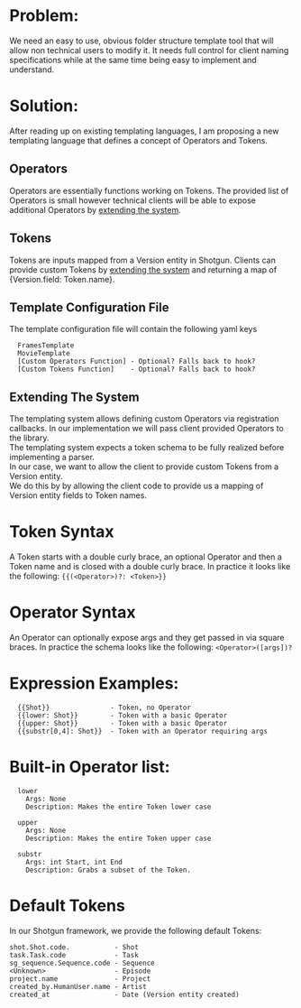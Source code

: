 

# Problem:
We need an easy to use, obvious folder structure template tool that will allow non technical users to modify it.
It needs full control for client naming specifications while at the same time being easy to implement and understand.

# Solution:
After reading up on existing templating languages, I am proposing a new templating language that defines a concept of Operators and Tokens.

## Operators
Operators are essentially functions working on Tokens.
The provided list of Operators is small however technical clients will be able to expose additional Operators by [extending the system](#extending-the-system).

## Tokens
Tokens are inputs mapped from a Version entity in Shotgun.
Clients can provide custom Tokens by [extending the system](#extending-the-system) and returning a map of {Version.field: Token.name}.


## Template Configuration File
The template configuration file will contain the following yaml keys  
```
  FramesTemplate
  MovieTemplate
  [Custom Operators Function] - Optional? Falls back to hook?
  [Custom Tokens Function]    - Optional? Falls back to hook?
```

## Extending The System
The templating system allows defining custom Operators via registration callbacks. In our implementation we will pass client provided Operators to the library.  
The templating system expects a token schema to be fully realized before implementing a parser.  
In our case, we want to allow the client to provide custom Tokens from a Version entity.  
We do this by by allowing the client code to provide us a mapping of Version entity fields to Token names.


# Token Syntax
A Token starts with a double curly brace, an optional Operator and then a Token name and is closed with a double curly brace.
In practice it looks like the following: `{{(<Operator>)?: <Token>}}`

# Operator Syntax
An Operator can optionally expose args and they get passed in via square braces.
In practice the schema looks like the following: `<Operator>([args])?`

# Expression Examples:
```
  {{Shot}}               - Token, no Operator
  {{lower: Shot}}        - Token with a basic Operator
  {{upper: Shot}}        - Token with a basic Operator
  {{substr[0,4]: Shot}}  - Token with an Operator requiring args
```


# Built-in Operator list:
```
  lower
    Args: None
    Description: Makes the entire Token lower case

  upper
    Args: None
    Description: Makes the entire Token upper case

  substr
    Args: int Start, int End
    Description: Grabs a subset of the Token.
```

# Default Tokens
In our Shotgun framework, we provide the following default Tokens:
```
shot.Shot.code.           - Shot
task.Task.code            - Task
sg_sequence.Sequence.code - Sequence
<Unknown>                 - Episode
project.name              - Project
created_by.HumanUser.name - Artist
created_at                - Date (Version entity created)
```

